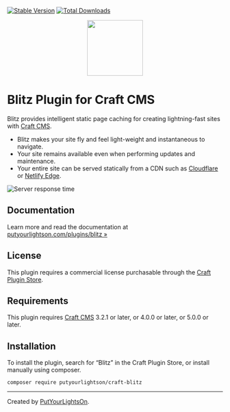 [![Stable Version](https://img.shields.io/packagist/v/putyourlightson/craft-blitz?label=stable)]((https://packagist.org/packages/putyourlightson/craft-blitz))
[![Total Downloads](https://img.shields.io/packagist/dt/putyourlightson/craft-blitz)](https://packagist.org/packages/putyourlightson/craft-blitz)

<p align="center"><img width="130" src="https://putyourlightson.com/assets/logos/blitz.svg"></p>

# Blitz Plugin for Craft CMS

Blitz provides intelligent static page caching for creating lightning-fast sites with [Craft CMS](https://craftcms.com/).

- Blitz makes your site fly and feel light-weight and instantaneous to navigate.
- Your site remains available even when performing updates and maintenance.
- Your entire site can be served statically from a CDN such as [Cloudflare](https://www.cloudflare.com/cdn/) or [Netlify Edge](https://www.netlify.com/products/edge/).

![Server response time](https://putyourlightson.com/assets/images/plugins/blitz/server-response-time.png)

## Documentation

Learn more and read the documentation at [putyourlightson.com/plugins/blitz »](https://putyourlightson.com/plugins/blitz)

## License

This plugin requires a commercial license purchasable through the [Craft Plugin Store](https://plugins.craftcms.com/blitz).

## Requirements

This plugin requires [Craft CMS](https://craftcms.com/) 3.2.1 or later, or 4.0.0 or later, or 5.0.0 or later.

## Installation

To install the plugin, search for “Blitz” in the Craft Plugin Store, or install manually using composer.

```shell
composer require putyourlightson/craft-blitz
```

---

Created by [PutYourLightsOn](https://putyourlightson.com/).
